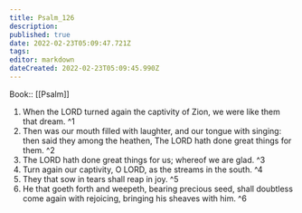 ```yaml
---
title: Psalm_126
description: 
published: true
date: 2022-02-23T05:09:47.721Z
tags: 
editor: markdown
dateCreated: 2022-02-23T05:09:45.990Z
---
```


 Book:: [[Psalm]]
 1. When the LORD turned again the captivity of Zion, we were like them that dream. ^1
 2. Then was our mouth filled with laughter, and our tongue with singing: then said they among the heathen, The LORD hath done great things for them. ^2
 3. The LORD hath done great things for us; whereof we are glad. ^3
 4. Turn again our captivity, O LORD, as the streams in the south. ^4
 5. They that sow in tears shall reap in joy. ^5
 6. He that goeth forth and weepeth, bearing precious seed, shall doubtless come again with rejoicing, bringing his sheaves with him. ^6

